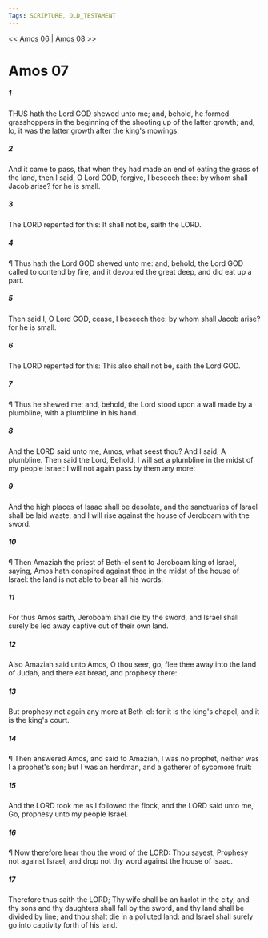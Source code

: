 ```yaml
---
Tags: SCRIPTURE, OLD_TESTAMENT
---
```


[<< Amos 06](OLD_TESTAMENT/30_Amos/Amos_06.md) | [Amos 08 >>](OLD_TESTAMENT/30_Amos/Amos_08.md)

# Amos 07

##### 1

THUS hath the Lord GOD shewed unto me; and, behold, he formed grasshoppers in the beginning of the shooting up of the latter growth; and, lo, it was the latter growth after the king's mowings.

##### 2

And it came to pass, that when they had made an end of eating the grass of the land, then I said, O Lord GOD, forgive, I beseech thee: by whom shall Jacob arise? for he is small.

##### 3

The LORD repented for this: It shall not be, saith the LORD.

##### 4

¶ Thus hath the Lord GOD shewed unto me: and, behold, the Lord GOD called to contend by fire, and it devoured the great deep, and did eat up a part.

##### 5

Then said I, O Lord GOD, cease, I beseech thee: by whom shall Jacob arise? for he is small.

##### 6

The LORD repented for this: This also shall not be, saith the Lord GOD.

##### 7

¶ Thus he shewed me: and, behold, the Lord stood upon a wall made by a plumbline, with a plumbline in his hand.

##### 8

And the LORD said unto me, Amos, what seest thou? And I said, A plumbline. Then said the Lord, Behold, I will set a plumbline in the midst of my people Israel: I will not again pass by them any more:

##### 9

And the high places of Isaac shall be desolate, and the sanctuaries of Israel shall be laid waste; and I will rise against the house of Jeroboam with the sword.

##### 10

¶ Then Amaziah the priest of Beth-el sent to Jeroboam king of Israel, saying, Amos hath conspired against thee in the midst of the house of Israel: the land is not able to bear all his words.

##### 11

For thus Amos saith, Jeroboam shall die by the sword, and Israel shall surely be led away captive out of their own land.

##### 12

Also Amaziah said unto Amos, O thou seer, go, flee thee away into the land of Judah, and there eat bread, and prophesy there:

##### 13

But prophesy not again any more at Beth-el: for it is the king's chapel, and it is the king's court.

##### 14

¶ Then answered Amos, and said to Amaziah, I was no prophet, neither was I a prophet's son; but I was an herdman, and a gatherer of sycomore fruit:

##### 15

And the LORD took me as I followed the flock, and the LORD said unto me, Go, prophesy unto my people Israel.

##### 16

¶ Now therefore hear thou the word of the LORD: Thou sayest, Prophesy not against Israel, and drop not thy word against the house of Isaac.

##### 17

Therefore thus saith the LORD; Thy wife shall be an harlot in the city, and thy sons and thy daughters shall fall by the sword, and thy land shall be divided by line; and thou shalt die in a polluted land: and Israel shall surely go into captivity forth of his land.

